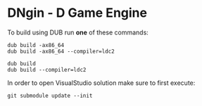 # DNgin - D Game Engine

To build using DUB run **one** of these commands:
```
dub build -ax86_64
dub build -ax86_64 --compiler=ldc2

dub build
dub build --compiler=ldc2
```

In order to open VisualStudio solution make sure to first execute:
```
git submodule update --init
```